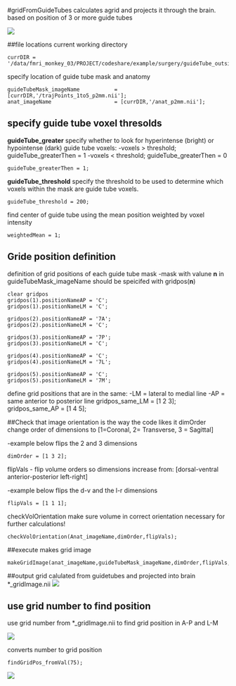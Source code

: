 #gridFromGuideTubes
calculates agrid and projects it through the brain.
based on position of 3 or more guide tubes

![](/mnt/.autofs/storage/gbw-s-neu01_fmri-monkey-03/PROJECT/John/code/surgery/gridFromGuideTubes/README_PNGs/gridOnly.png) 

##file locations
current working directory

	currDIR = '/data/fmri_monkey_03/PROJECT/codeshare/example/surgery/guideTube_outsideBrain_p2mm/';

specify location of guide tube mask and anatomy

	guideTubeMask_imageName           = [currDIR,'/trajPoints_1to5_p2mm.nii'];
	anat_imageName                    = [currDIR,'/anat_p2mm.nii'];


## specify guide tube voxel thresolds

**guideTube_greater** specify whether to look for hyperintense (bright) or hypointense (dark) guide tube voxels:
-voxels > threshold;  guideTube_greaterThen = 1
-voxels < threshold; guideTube_greaterThen = 0

	guideTube_greaterThen = 1;
	
**guideTube_threshold** specify the threshold to be used to determine which voxels within the mask are guide tube voxels.

	guideTube_threshold = 200;

find center of guide tube using the mean position weighted by voxel intensity

	weightedMean = 1;

## Gride position definition
definition of grid positions of each guide tube mask 
-mask with valune **n** in guideTubeMask_imageName
 should be speicifed with gridpos(**n**)
	 
	clear gridpos
	gridpos(1).positionNameAP = 'C';
	gridpos(1).positionNameLM = 'C';

	gridpos(2).positionNameAP = '7A';
	gridpos(2).positionNameLM = 'C';

	gridpos(3).positionNameAP = '7P';
	gridpos(3).positionNameLM = 'C';

	gridpos(4).positionNameAP = 'C';
	gridpos(4).positionNameLM = '7L';

	gridpos(5).positionNameAP = 'C';
	gridpos(5).positionNameLM = '7M';

define grid positions that are in the same:
-LM = lateral to medial line
-AP = same anterior to posterior line
	gridpos_same_LM = [1 2 3];
	gridpos_same_AP = [1 4 5];

##Check that image orientation is the way the code likes it 
dimOrder change order of dimensions to  [1=Coronal, 2= Transverse, 3 = Sagittal]

-example below flips the 2 and 3 dimensions

	dimOrder = [1 3 2];

flipVals - flip volume orders so dimensions increase from: [dorsal-ventral  anterior-posterior left-right]

-example below flips the d-v and the l-r dimensions	

	flipVals = [1 1 1];


checkVolOrientation make sure volume in correct orientation
necessary for further calculations!

	checkVolOrientation(Anat_imageName,dimOrder,flipVals);

##execute
makes grid image

	makeGridImage(anat_imageName,guideTubeMask_imageName,dimOrder,flipVals,guideTube_greaterThen,guideTube_threshold,gridpos,gridpos_same_LM,gridpos_same_AP,weightedMean);

##output
grid calulated from guidetubes and projected into brain
*_gridImage.nii
![](/mnt/.autofs/storage/gbw-s-neu01_fmri-monkey-03/PROJECT/John/code/surgery/gridFromGuideTubes/README_PNGs/ReadMe_Images.008.png) 

## use grid number to find position
use grid number from *_gridImage.nii 
to find grid position in A-P and L-M 

![](/mnt/.autofs/storage/gbw-s-neu01_fmri-monkey-03/PROJECT/John/code/surgery/gridFromGuideTubes/README_PNGs/ReadMe_Images.009.png) 

converts number to grid position

	findGridPos_fromVal(75);
	
![](/mnt/.autofs/storage/gbw-s-neu01_fmri-monkey-03/PROJECT/John/code/surgery/gridFromGuideTubes/README_PNGs/CommandLineMatlab.png) 
